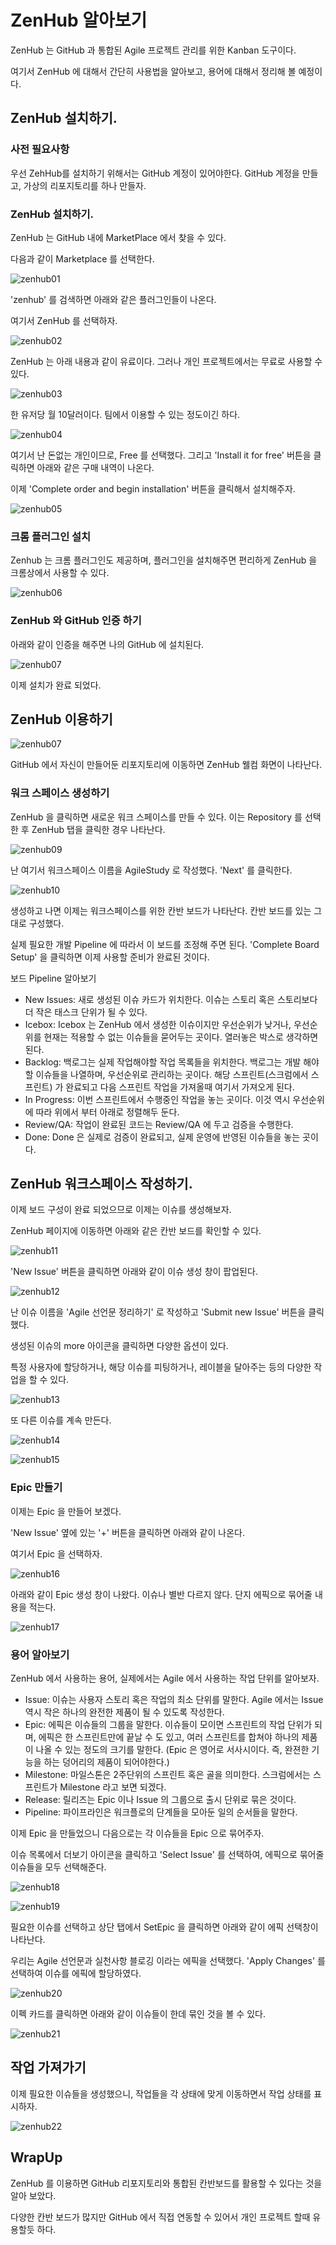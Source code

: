 # ZenHub 알아보기

ZenHub 는 GitHub 과 통합된 Agile 프로젝트 관리를 위한 Kanban 도구이다. 

여기서 ZenHub 에 대해서 간단히 사용법을 알아보고, 용어에 대해서 정리해 볼 예정이다. 

## ZenHub 설치하기.

### 사전 필요사항

우선 ZehHub를 설치하기 위해서는 GitHub 계정이 있어야한다. GitHub 계정을 만들고, 가상의 리포지토리를 하나 만들자. 

### ZenHub 설치하기. 

ZenHub 는 GitHub 내에 MarketPlace 에서 찾을 수 있다. 

다음과 같이 Marketplace 를 선택한다. 

![zenhub01](imgs/zenhub/zenhub01.png)

'zenhub' 를 검색하면 아래와 같은 플러그인들이 나온다. 

여기서 ZenHub 를 선택하자. 

![zenhub02](imgs/zenhub/zenhub02.png)

ZenHub 는 아래 내용과 같이 유료이다. 그러나 개인 프로젝트에서는 무료로 사용할 수 있다. 

![zenhub03](imgs/zenhub/zenhub03.png)

한 유저당 월 10달러이다. 팀에서 이용할 수 있는 정도이긴 하다. 

![zenhub04](imgs/zenhub/zenhub04.png)

여기서 난 돈없는 개인이므로, Free 를 선택했다. 그리고 'Install it for free' 버튼을 클릭하면 아래와 같은 구매 내역이 나온다. 

이제 'Complete order and begin installation' 버튼을 클릭해서 설치해주자. 

![zenhub05](imgs/zenhub/zenhub05.png)

### 크롬 플러그인 설치 

Zenhub 는 크롬 플러그인도 제공하며, 플러그인을 설치해주면 편리하게 ZenHub 을 크롬상에서 사용할 수 있다. 

![zenhub06](imgs/zenhub/zenhub06.png)

### ZenHub 와 GitHub 인증 하기 

아래와 같이 인증을 해주면 나의 GitHub 에 설치된다. 

![zenhub07](imgs/zenhub/zenhub07.png)

이제 설치가 완료 되었다. 

## ZenHub 이용하기

![zenhub07](imgs/zenhub/zenhub08.png)

GitHub 에서 자신이 만들어둔 리포지토리에 이동하면 ZenHub 웰컴 화면이 나타난다. 

### 워크 스페이스 생성하기 

ZenHub 을 클릭하면 새로운 워크 스페이스를 만들 수 있다. 이는 Repository 를 선택한 후 ZenHub 탭을 클릭한 경우 나타난다. 

![zenhub09](imgs/zenhub/zenhub09.png)

난 여기서 워크스페이스 이름을 AgileStudy 로 작성했다. 'Next' 를 클릭한다. 

![zenhub10](imgs/zenhub/zenhub10.png)

생성하고 나면 이제는 워크스페이스를 위한 칸반 보드가 나타난다. 칸반 보드를 있는 그대로 구성했다. 

실제 필요한 개발 Pipeline 에 따라서 이 보드를 조정해 주면 된다. 'Complete Board Setup' 을 클릭하면 이제 사용할 준비가 완료된 것이다. 

보드 Pipeline 알아보기
- New Issues: 새로 생성된 이슈 카드가 위치한다. 이슈는 스토리 혹은 스토리보다 더 작은 태스크 단위가 될 수 있다. 
- Icebox: Icebox 는 ZenHub 에서 생성한 이슈이지만 우선순위가 낮거나, 우선순위를 현재는 적용할 수 없는 이슈들을 묻어두는 곳이다. 열러놓은 박스로 생각하면 된다. 
- Backlog: 백로그는 실제 작업해야할 작업 목록들을 위치한다. 백로그는 개발 해야할 이슈들을 나열하며, 우선순위로 관리하는 곳이다. 해당 스프린트(스크럼에서 스프린트) 가 완료되고 다음 스프린트 작업을 가져올때 여기서 가져오게 된다. 
- In Progress: 이번 스프린트에서 수행중인 작업을 놓는 곳이다. 이것 역시 우선순위에 따라 위에서 부터 아래로 정렬해두 둔다. 
- Review/QA: 작업이 완료된 코드는 Review/QA 에 두고 검증을 수행한다. 
- Done: Done 은 실제로 검증이 완료되고, 실제 운영에 반영된 이슈들을 놓는 곳이다. 

## ZenHub 워크스페이스 작성하기. 

이제 보드 구성이 완료 되었으므로 이제는 이슈를 생성해보자. 

ZenHub 페이지에 이동하면 아래와 같은 칸반 보드를 확인할 수 있다. 

![zenhub11](imgs/zenhub/zenhub11.png)

'New Issue' 버튼을 클릭하면 아래와 같이 이슈 생성 창이 팝업된다. 

![zenhub12](imgs/zenhub/zenhub12.png)

난 이슈 이름을 'Agile 선언문 정리하기' 로 작성하고 'Submit new Issue' 버튼을 클릭했다. 

생성된 이슈의 more 아이콘을 클릭하면 다양한 옵션이 있다. 

특정 사용자에 할당하거나, 해당 이슈를 피팅하거나, 레이블을 달아주는 등의 다양한 작업을 할 수 있다. 

![zenhub13](imgs/zenhub/zenhub13.png)

또 다른 이슈를 계속 만든다.

![zenhub14](imgs/zenhub/zenhub14.png)

![zenhub15](imgs/zenhub/zenhub15.png)

### Epic 만들기 

이제는 Epic 을 만들어 보겠다. 

'New Issue' 옆에 있는 '+' 버튼을 클릭하면 아래와 같이 나온다. 

여기서 Epic 을 선택하자. 

![zenhub16](imgs/zenhub/zenhub16.png)

아래와 같이 Epic 생성 창이 나왔다. 이슈나 별반 다르지 않다. 단지 에픽으로 묶어줄 내용을 적는다. 

![zenhub17](imgs/zenhub/zenhub17.png)

### 용어 알아보기

ZenHub 에서 사용하는 용어, 실제에서는 Agile 에서 사용하는 작업 단위를 알아보자. 

- Issue: 이슈는 사용자 스토리 혹은 작업의 최소 단위를 말한다. Agile 에서는 Issue 역시 작은 하나의 완전한 제품이 될 수 있도록 작성한다. 
- Epic: 에픽은 이슈들의 그룹을 말한다. 이슈들이 모이면 스프린트의 작업 단위가 되며, 에픽은 한 스프린트만에 끝날 수 도 있고, 여러 스프린트를 합쳐야 하나의 제품이 나올 수 있는 정도의 크기를 말한다. (Epic 은 영어로 서사시이다. 즉, 완젼한 기능을 하는 덩어리의 제품이 되어야한다.)
- Milestone: 마일스톤은 2주단위의 스프린트 혹은 골을 의미한다. 스크럼에서는 스프린트가 Milestone 라고 보면 되겠다. 
- Release: 릴리즈는 Epic 이나 Issue 의 그룹으로 출시 단위로 묶은 것이다. 
- Pipeline: 파이프라인은 워크플로의 단계들을 모아둔 일의 순서들을 말한다. 

이제 Epic 을 만들었으니 다음으로는 각 이슈들을 Epic 으로 묶어주자. 

이슈 목록에서 더보기 아이콘을 클릭하고 'Select Issue' 를 선택하여, 에픽으로 묶어줄 이슈들을 모두 선택해준다. 

![zenhub18](imgs/zenhub/zenhub18.png)

![zenhub19](imgs/zenhub/zenhub19.png)

필요한 이슈를 선택하고 상단 탭에서 SetEpic 을 클릭하면 아래와 같이 에픽 선택창이 나타난다.

우리는 Agile 선언문과 실천사항 블로깅 이라는 에픽을 선택했다. 'Apply Changes' 를 선택하여 이슈를 에픽에 할당하였다. 

![zenhub20](imgs/zenhub/zenhub20.png)

이펙 카드를 클릭하면 아래와 같이 이슈들이 한데 묶인 것을 볼 수 있다. 

![zenhub21](imgs/zenhub/zenhub21.png)

## 작업 가져가기

이제 필요한 이슈들을 생성했으니, 작업들을 각 상태에 맞게 이동하면서 작업 상태를 표시하자. 

![zenhub22](imgs/zenhub/zenhub22.png)

## WrapUp

ZenHub 를 이용하면 GitHub 리포지토리와 통합된 칸반보드를 활용할 수 있다는 것을 알아 보았다. 

다양한 칸반 보드가 많지만 GitHub 에서 직접 연동할 수 있어서 개인 프로젝트 할때 유용할듯 하다. 


